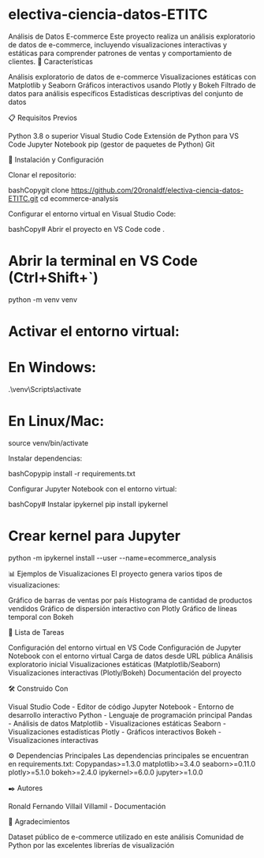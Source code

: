 # electiva-ciencia-datos-ETITC

Análisis de Datos E-commerce
Este proyecto realiza un análisis exploratorio de datos de e-commerce, incluyendo visualizaciones interactivas y estáticas para comprender patrones de ventas y comportamiento de clientes.
🚀 Características

Análisis exploratorio de datos de e-commerce
Visualizaciones estáticas con Matplotlib y Seaborn
Gráficos interactivos usando Plotly y Bokeh
Filtrado de datos para análisis específicos
Estadísticas descriptivas del conjunto de datos

📋 Requisitos Previos

Python 3.8 o superior
Visual Studio Code
Extensión de Python para VS Code
Jupyter Notebook
pip (gestor de paquetes de Python)
Git

🔧 Instalación y Configuración

Clonar el repositorio:

bashCopygit clone https://github.com/20ronaldf/electiva-ciencia-datos-ETITC.git
cd ecommerce-analysis

Configurar el entorno virtual en Visual Studio Code:

bashCopy# Abrir el proyecto en VS Code
code .

# Abrir la terminal en VS Code (Ctrl+Shift+`)
python -m venv venv

# Activar el entorno virtual:
# En Windows:
.\venv\Scripts\activate
# En Linux/Mac:
source venv/bin/activate

Instalar dependencias:

bashCopypip install -r requirements.txt

Configurar Jupyter Notebook con el entorno virtual:

bashCopy# Instalar ipykernel
pip install ipykernel

# Crear kernel para Jupyter
python -m ipykernel install --user --name=ecommerce_analysis

📊 Ejemplos de Visualizaciones
El proyecto genera varios tipos de visualizaciones:

Gráfico de barras de ventas por país
Histograma de cantidad de productos vendidos
Gráfico de dispersión interactivo con Plotly
Gráfico de líneas temporal con Bokeh

📝 Lista de Tareas

 Configuración del entorno virtual en VS Code
 Configuración de Jupyter Notebook con el entorno virtual
 Carga de datos desde URL pública
 Análisis exploratorio inicial
 Visualizaciones estáticas (Matplotlib/Seaborn)
 Visualizaciones interactivas (Plotly/Bokeh)
 Documentación del proyecto

🛠️ Construido Con

Visual Studio Code - Editor de código
Jupyter Notebook - Entorno de desarrollo interactivo
Python - Lenguaje de programación principal
Pandas - Análisis de datos
Matplotlib - Visualizaciones estáticas
Seaborn - Visualizaciones estadísticas
Plotly - Gráficos interactivos
Bokeh - Visualizaciones interactivas

⚙️ Dependencias Principales
Las dependencias principales se encuentran en requirements.txt:
Copypandas>=1.3.0
matplotlib>=3.4.0
seaborn>=0.11.0
plotly>=5.1.0
bokeh>=2.4.0
ipykernel>=6.0.0
jupyter>=1.0.0

✒️ Autores

Ronald Fernando Villail Villamil - Documentación

🎁 Agradecimientos

Dataset público de e-commerce utilizado en este análisis
Comunidad de Python por las excelentes librerías de visualización